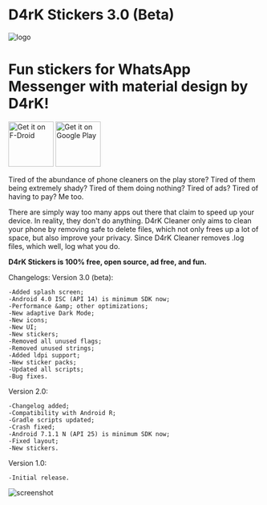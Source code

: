 # D4rK Stickers 3.0 (Beta)
![logo]() 

# Fun stickers for WhatsApp Messenger with material design by D4rK!

[<img src="https://f-droid.org/badge/get-it-on.png"
     alt="Get it on F-Droid"
     height="90">](https://f-droid.org/packages/d4rk/)
[<img src="https://play.google.com/intl/en_us/badges/images/generic/en-play-badge.png"
    alt="Get it on Google Play"
    height="90">](https://play.google.com/store/apps/details?id=d4rk)

Tired of the abundance of phone cleaners on the play store? Tired of 
them being extremely shady? Tired of them doing nothing? Tired of ads? 
Tired of having to pay? Me too.

There are simply way too many apps out there that claim to speed up your device. In reality, they don't do anything.
D4rK Cleaner only aims to clean your phone by removing safe to delete files, which not only frees up a lot of space, but also improve your privacy. Since D4rK Cleaner removes .log files, which well, log what you do.

__D4rK Stickers is 100% free, open source, ad free, and fun.__

Changelogs:
Version 3.0 (beta):

    -Added splash screen;
    -Android 4.0 ISC (API 14) is minimum SDK now;
    -Performance &amp; other optimizations;
    -New adaptive Dark Mode;
    -New icons;
    -New UI;
    -New stickers;
    -Removed all unused flags;
    -Removed unused strings;
    -Added ldpi support;
    -New sticker packs;
    -Updated all scripts;
    -Bug fixes.

Version 2.0:

    -Changelog added;
    -Compatibility with Android R;
    -Gradle scripts updated;
    -Crash fixed;
    -Android 7.1.1 N (API 25) is minimum SDK now;
    -Fixed layout;
    -New stickers.

Version 1.0:

    -Initial release.

![screenshot]()
